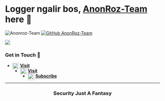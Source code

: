 # Logger ngalir bos, [AnonRoz-Team](https://anon-roz.tech) here 🙌

![Anonroz-Team](https://komarev.com/ghpvc/?username=AnonRoz-Team&label=Views&color=blue&style=plastic)
[![GitHub AnonRoz-Team](https://img.shields.io/github/followers/AnonRoz-Team?label=follow&style=social)](https://github.com/AnonRoz-Team)

[<img align="center" src="https://github-readme-stats.vercel.app/api/top-langs/?username=AnonRoz-Team&theme=light&hide_langs_below=1" />](https://github.com/AnonRoz-Team)
<!-- Buset liat raw, pasti bang jago nih -->

### Get in Touch 🔎
- [<img alt="ARZ Instagram" align="left" width="22px" src="https://cdn.jsdelivr.net/npm/simple-icons@v3/icons/pastebin.svg" /> **Visit**](https://pastebin.com/u/AnonRozTeam)<br />
- [<img alt="ARZ Facebook" align="left" width="22px" src="https://cdn.jsdelivr.net/npm/simple-icons@v3/icons/facebook.svg" /> **Visit**](https://m.facebook.com/AnonRoz-Team-106156901134906)<br />
- [<img alt="ARZ Youtube" align="left" width="22px" src="https://cdn.jsdelivr.net/npm/simple-icons@v3/icons/youtube.svg" /> **Subscribe**](https://youtube.com/channel/UCzKSsCY0REHpaW-29LakahQ)<br /> 
<!-- Mau nyontek yaaaa? Awokawok dasar anjing ya kamu -->

----------

<div align="center">
    <h3>Security Just A Fantasy</h3>
</div>
